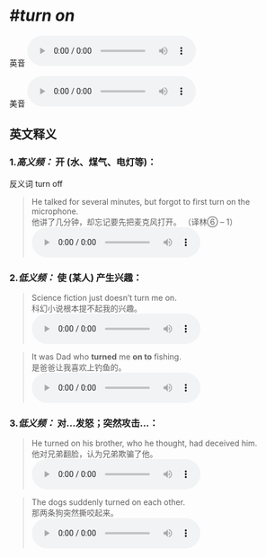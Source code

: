 # ***\#turn on*** 
英音
<audio src="./media/turn on1.aac" controls="controls"></audio>

美音
<audio src="./media/turn on2.aac" controls="controls"></audio>



  

英文释义
---
### 1.*高义频：* **开 (水、煤气、电灯等)：**  
反义词 turn off 

 > He talked for several minutes, but forgot to first turn on the microphone.   
 > 他讲了几分钟，却忘记要先把麦克风打开。  （译林⑥ – 1）  
<audio src="./media/turn-28.aac" controls="controls"></audio>

### 2.*低义频：* **使 (某人) 产生兴趣：**  

 > Science fiction just doesn’t turn me on.   
 > 科幻小说根本提不起我的兴趣。    
<audio src="./media/turn-29.aac" controls="controls"></audio>

 > It was Dad who **turned** me **on to** fishing.   
 > 是爸爸让我喜欢上钓鱼的。    
<audio src="./media/turn-30.aac" controls="controls"></audio>

### 3.*低义频：* **对...发怒；突然攻击...：**  

 > He turned on his brother, who he thought, had deceived him.   
 > 他对兄弟翻脸，认为兄弟欺骗了他。    
<audio src="./media/turn-31.aac" controls="controls"></audio>

 > The dogs suddenly turned on each other.   
 > 那两条狗突然撕咬起来。    
<audio src="./media/turn-32.aac" controls="controls"></audio>


